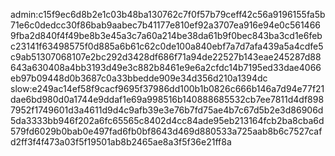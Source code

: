 admin:c15f9ec6d8b2e1c03b48ba130762c7f0f57b79ceff42c56a9196155fa5b71e6c0dedcc30f86bab9aabec7b41177e810ef92a3707ea916e94e0c5614669fba2d840f4f49be8b3e45a3c7a60a214be38da61b9f0bec843ba3cd1e6febc23141f63498575f0d885a6b61c62c0de100a840ebf7a7d7afa439a5a4cdfe5c9ab51307068107e2bc292d3428df686f71a94de22527b143eae245287d88643a630408a4bb3193d49e3c882b8461e9e6a2cfdc14b7195ed33dae4066eb97b09448d0b3687c0a33bbedde909e34d356d210a1394dc
slow:e249ac14ef58f9cacf9695f37986dd100b1b0826c666b146a7d94e77f21dae6bd980d0a1744e9ddaf1e69a998516b140888685532cb7ee7811d4df8987952f1749601d3a4611d9d4c9afb39e3e76b7fd75ae4b7c67d5b2e3d86906d5da3333bb946f202a6fc65565c8402d4cc84ade95eb213164fcb2ba8cba6d579fd6029b0bab0e497fad6fb0bf8643d469d880533a725aab8b6c7527cafd2ff3f4f473a03f5f19501ab8b2465ae8a3f5f36e21ff8a
